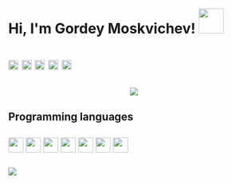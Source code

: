 
<h1> Hi, I'm Gordey Moskvichev! <img src="http://i.piccy.info/i9/86e928ecfd4eac3881c79d0e4ec2d60e/1604850759/77114/1389629/84163Snymok_ekrana_2020_11_08_v_18_57_56.png" width="50"><h1>
<p>
    <a href="https://vk.com/id219052655" alt="Vkontakte"><img src="http://i.piccy.info/i9/0189d6ae0d8358ac45be8e531964bbc4/1604854045/10646/1389629/vk.png" width="20"></a>
    <a href="https://t.me/gordeyms" alt="Telegram"><img src="http://i.piccy.info/i9/e5341ace660b14871c5654806471b2c3/1604853728/15432/1389629/37799telegram.png" width="20"></a>
    <a href="https://join.skype.com/invite/fcz8eNJbUb5p" alt="Skype"><img src="http://i.piccy.info/i9/a42f62beb666248380caeed25468ea32/1604854121/17392/1389629/9511skype.png" width="20"></a>
    <a href="https://wa.me/79687975261/" alt="Whatsapp"><img src="http://i.piccy.info/i9/e4bf1583c2ba8ae52863de4dc1367d55/1604854159/18262/1389629/whatsapp.png" width="20"></a>
    <a href="mailto:gordey.moskvichev@gmail.com" alt="Email"><img src="http://i.piccy.info/i9/f6cf9885ab9384c6f1a4dec2ba31fa10/1604854653/5050/1389629/gmail_logo.png" width="20"></a>
 <p>
 <div align="center">
	<img src="https://github.com/FunctionalGordun/FunctionalGordun/blob/main/2.gif">
</div>
<h2>Programming languages<h2>
        <img src="http://i.piccy.info/i9/9cecb416b0e3323928958bcb9c75dc92/1604855994/24758/1389629/c.png" width="30">
        <img src="http://i.piccy.info/i9/5162ca42b0d170e13745e691746ed98b/1604856026/29965/1389629/37897c_1_.png"
             width="30">
        <img src="http://i.piccy.info/i9/2324934fef034b6ae4a4f4779ce6ff2d/1604856061/21008/1389629/php.png" width="30">
        <img src="http://i.piccy.info/i9/ed77024433fe1abeab2f87aabcc78732/1604856083/21271/1389629/html_5.png" width="30">
        <img src="http://i.piccy.info/i9/3e7e93fed8a913638df717e3c6984359/1604856115/20979/1389629/css.png" width="30">
        <img src="http://i.piccy.info/i9/81594c5883cbabf2e1f62c56b6318c30/1604856136/20062/1389629/javascript.png" width="30">
        <img src="http://i.piccy.info/i9/ecadfc32a3f9153830c8ac62dc7a4e8a/1604856155/28778/1389629/gnu_bash.png" width="30">
<div class="codewar">
<br>
<img src="https://www.codewars.com/users/Gordun/badges/small" >
</div>
<!--
**FunctionalGordun/FunctionalGordun** is a ✨ _special_ ✨ repository because its `README.md` (this file) appears on your GitHub profile.

Here are some ideas to get you started:

- 🔭 I’m currently working on ...
- 🌱 I’m currently learning ...
- 👯 I’m looking to collaborate on ...
- 🤔 I’m looking for help with ...
- 💬 Ask me about ...
- 📫 How to reach me: ...
- 😄 Pronouns: ...
- ⚡ Fun fact: ...
-->
